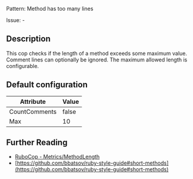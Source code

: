 Pattern: Method has too many lines

Issue: -

## Description

This cop checks if the length of a method exceeds some maximum value.
Comment lines can optionally be ignored.
The maximum allowed length is configurable.

## Default configuration

Attribute | Value
--- | ---
CountComments | false
Max | 10

## Further Reading

* [RuboCop - Metrics/MethodLength](https://rubocop.readthedocs.io/en/latest/cops_metrics/#metricsmethodlength)
* [https://github.com/bbatsov/ruby-style-guide#short-methods](https://github.com/bbatsov/ruby-style-guide#short-methods)
